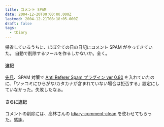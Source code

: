 ```yaml
---
title: コメント SPAM
date: 2004-12-20T00:00:00.000Z
lastmod: 2004-12-21T08:18:05.000Z
draft: false
tags:
  - tDiary
---
```


帰省しているうちに、ほぼ全ての日の日記にコメント SPAM がやってきていた。 自動で削除するツールを作るしかないか。全く。

#### 追記

[先月](/posts/20041116/p03)、SPAM 対策で [Anti Referer Spam プラグイン ver 0.80](http://www.netlife.gr.jp/redbug/diary/?date=20041115#p01) を入れていたのに、「ツッコミにひらがな/カタカナが含まれていない場合は拒否する」設定にしていなかった。失敗したなぁ。

#### さらに追記

コメントの削除には、高林さんの [tdiary-comment-clean](http://www.namazu.org/~satoru/diary/20040923.html) を使わせてもらった。感謝。

